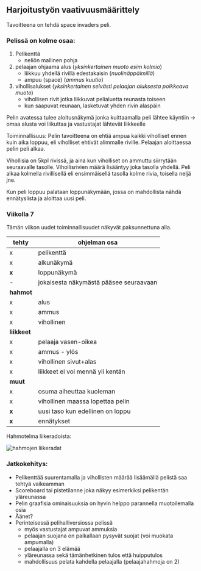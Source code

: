 ## Harjoitustyön vaativuusmäärittely
Tavoitteena on tehdä space invaders peli. 

### Pelissä on kolme osaa:
1. Pelikenttä
	- neliön mallinen pohja
2. pelaajan ohjaama alus (*yksinkertainen muoto esim kolmio*)
	- liikkuu yhdellä rivillä edestakaisin (*nuolinäppäimillä*)
	- ampuu (space) (*ammus kuutio*)
3. vihollisalukset (*yksinkertainen selvästi pelaajan aluksesta poikkeava muoto*)
	- vihollisen rivit jotka liikkuvat pelialuetta reunasta toiseen
	- kun saapuvat reunaan, lasketuvat yhden rivin alaspäin 

Pelin avatessa tulee aloitusnäkymä jonka kuittaamalla peli lähtee käyntiin
	-> omaa alusta voi liikuttaa ja vastustajat lähtevät liikkeelle

Toiminnallisuus: 
Pelin tavoitteena on ehtiä ampua kaikki viholliset ennen kuin aika loppuu, eli viholliset ehtivät alimmalle riville.
Pelaajan aloittaessa pelin peli alkaa.

Vihollisia on 5kpl rivissä, ja aina kun viholliset on ammuttu siirrytään seuraavalle tasolle.
Vihollisrivien määrä lisääntyy joka tasolla yhdellä. Peli alkaa kolmella rivillisellä eli ensimmäisellä tasolla kolme rivia, toisella neljä jne. 

Kun peli loppuu palataan loppunäkymään, jossa on mahdollista nähdä ennätyslista ja aloittaa uusi peli. 


### Viikolla 7
Tämän viikon uudet toiminnallisuudet näkyvät paksunnettuna alla. 

tehty | ohjelman osa
----| ----------
  x | pelikenttä
  x| alkunäkymä
  **x**| loppunäkymä
  - | jokaisesta näkymästä pääsee seuraavaan 
   | **hahmot**
 x | alus
 x | ammus
 x | vihollinen
   | **liikkeet**
 x | pelaaja vasen-oikea
  x| ammus - ylös 
  x| vihollinen sivut+alas
  x| liikkeet ei voi mennä yli kentän
   | **muut**
  x| osuma aiheuttaa kuoleman
  x| vihollinen maassa lopettaa pelin
  **x**| uusi taso kun edellinen on loppu
  **x**| ennätykset
  
  
  Hahmotelma liikeradoista: 
  
   ![hahmojen liikeradat](https://github.com/kivik-beep/ot-harjoitustyo/blob/main/dokumentaatio/kuvat/liikkeet.png)
   
### Jatkokehitys:
- Pelikenttää suurentamalla ja vihollisten määrää lisäämällä pelistä saa tehtyä vaikeamman
- Scoreboard tai pistetilanne joka näkyy esimerkiksi pelikentän yläreunassa
- Pelin graafisia ominaisuuksia on hyvin helppo parannella muotoilemalla osia
- Äänet?
- Perinteisessä pelihalliversiossa pelissä 
	- myös vastustajat ampuvat ammuksia 
	- pelaajan suojana on paikallaan pysyvät suojat (voi muokata ampumalla)
	- pelaajalla on 3 elämää
	- yläreunassa sekä tämänhetkinen tulos että huipputulos
	- mahdollisuus pelata kahdella pelaajalla (pelaajahahmoja on 2)
